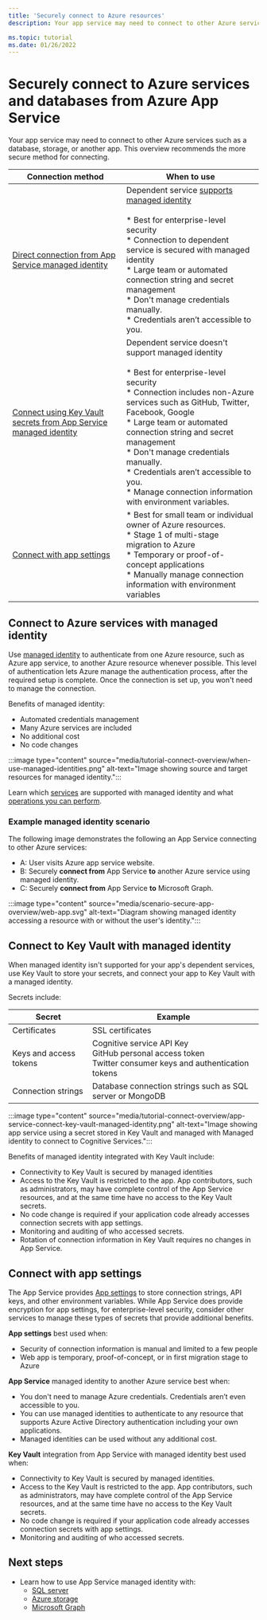 ```yaml
---
title: 'Securely connect to Azure resources'
description: Your app service may need to connect to other Azure services such as a database, storage, or another app. This overview recommends the more secure method for connecting.

ms.topic: tutorial
ms.date: 01/26/2022
---
```

# Securely connect to Azure services and databases from Azure App Service

Your app service may need to connect to other Azure services such as a database, storage, or another app. This overview recommends the more secure method for connecting.

|Connection method|When to use|
|--|--|
|[Direct connection from App Service managed identity](#connect-to-azure-services-with-managed-identity)|Dependent service [supports managed identity](/azure/active-directory/managed-identities-azure-resources/managed-identities-status)<br><br>* Best for enterprise-level security<br>* Connection to dependent service is secured with managed identity<br>* Large team or automated connection string and secret management<br>* Don't manage credentials manually.<br>* Credentials aren’t accessible to you.|
|[Connect using Key Vault secrets from App Service managed identity](#connect-to-key-vault-with-managed-identity)|Dependent service doesn't support managed identity<br><br>* Best for enterprise-level security<br>* Connection includes non-Azure services such as GitHub, Twitter, Facebook, Google<br>* Large team or automated connection string and secret management<br>* Don't manage credentials manually.<br>* Credentials aren’t accessible to you.<br>* Manage connection information with environment variables.|
|[Connect with app settings](#connect-with-app-settings)|* Best for small team or individual owner of Azure resources.<br>* Stage 1 of multi-stage migration to Azure<br>* Temporary or proof-of-concept applications<br>* Manually manage connection information with environment variables|

## Connect to Azure services with managed identity

Use [managed identity](/azure/active-directory/managed-identities-azure-resources/overview) to authenticate from one Azure resource, such as Azure app service, to another Azure resource whenever possible. This level of authentication lets Azure manage the authentication process, after the required setup is complete. Once the connection is set up, you won't need to manage the connection. 

Benefits of managed identity:

* Automated credentials management
* Many Azure services are included
* No additional cost
* No code changes

:::image type="content" source="media/tutorial-connect-overview/when-use-managed-identities.png" alt-text="Image showing source and target resources for managed identity.":::

Learn which [services](/azure/active-directory/managed-identities-azure-resources/managed-identities-status) are supported with managed identity and what [operations you can perform](/azure/active-directory/managed-identities-azure-resources/overview).

### Example managed identity scenario

The following image demonstrates the following an App Service connecting to other Azure services:

* A: User visits Azure app service website.
* B: Securely **connect from** App Service **to** another Azure service using managed identity. 
* C: Securely **connect from** App Service **to** Microsoft Graph.

:::image type="content" source="media/scenario-secure-app-overview/web-app.svg" alt-text="Diagram showing managed identity accessing a resource with or without the user's identity.":::

## Connect to Key Vault with managed identity

When managed identity isn't supported for your app's dependent services, use Key Vault to store your secrets, and connect your app to Key Vault with a managed identity. 

Secrets include:

|Secret|Example|
|--|--|
|Certificates|SSL certificates|
|Keys and access tokens|Cognitive service API Key<br>GitHub personal access token<br>Twitter consumer keys and authentication tokens|
|Connection strings|Database connection strings such as SQL server or MongoDB|

:::image type="content" source="media/tutorial-connect-overview/app-service-connect-key-vault-managed-identity.png" alt-text="Image showing app service using a secret stored in Key Vault and managed with Managed identity to connect to Cognitive Services."::: 

Benefits of managed identity integrated with Key Vault include:

* Connectivity to Key Vault is secured by managed identities
* Access to the Key Vault is restricted to the app. App contributors, such as administrators, may have complete control of the App Service resources, and at the same time have no access to the Key Vault secrets.
* No code change is required if your application code already accesses connection secrets with app settings.
* Monitoring and auditing of who accessed secrets.
* Rotation of connection information in Key Vault requires no changes in App Service.

## Connect with app settings 

The App Service provides [App settings](configure-common.md?tabs=portal#configure-app-settings) to store connection strings, API keys, and other environment variables. While App Service does provide encryption for app settings, for enterprise-level security, consider other services to manage these types of secrets that provide additional benefits.

**App settings** best used when:

* Security of connection information is manual and limited to a few people
* Web app is temporary, proof-of-concept, or in first migration stage to Azure

**App Service** managed identity to another Azure service best when:

* You don't need to manage Azure credentials. Credentials aren’t even accessible to you.
* You can use managed identities to authenticate to any resource that supports Azure Active Directory authentication including your own applications.
* Managed identities can be used without any additional cost.

**Key Vault** integration from App Service with managed identity best used when:

* Connectivity to Key Vault is secured by managed identities.
* Access to the Key Vault is restricted to the app. App contributors, such as administrators, may have complete control of the App Service resources, and at the same time have no access to the Key Vault secrets.
* No code change is required if your application code already accesses connection secrets with app settings.
* Monitoring and auditing of who accessed secrets.


## Next steps

* Learn how to use App Service managed identity with:
    * [SQL server](tutorial-connect-msi-sql-database.md?tabs=windowsclient%2Cdotnet)
    * [Azure storage](scenario-secure-app-access-storage.md?tabs=azure-portal%2Cprogramming-language-csharp)
    * [Microsoft Graph](scenario-secure-app-access-microsoft-graph-as-app.md?tabs=azure-powershell%2Cprogramming-language-csharp)
